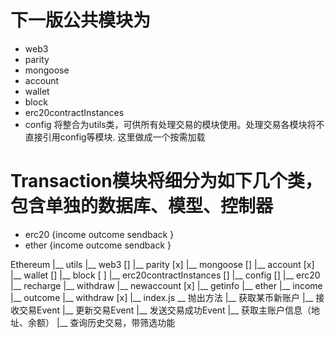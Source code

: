 # 下一版公共模块为
* web3
* parity
* mongoose
* account
* wallet
* block
* erc20contractInstances
* config
将整合为utils类，可供所有处理交易的模块使用。处理交易各模块将不直接引用config等模块.
这里做成一个按需加载

# Transaction模块将细分为如下几个类，包含单独的数据库、模型、控制器
* erc20 {income outcome sendback }
* ether {income outcome sendback }

Ethereum
|__ utils
        |__ web3                               []
        |__ parity                             [x]
        |__ mongoose                           []
        |__ account                            [x]
        |__ wallet                             []
        |__ block                              [ ]
        |__ erc20contractInstances             []
        |__ config                             []
|__ erc20
        |__ recharge
        |__ withdraw
        |__ newaccount                           [x]
        |__ getinfo
|__ ether
        |__ income
        |__ outcome
        |__ withdraw                           [x]
|__ index.js  __ 抛出方法
                |__ 获取某币新账户
                |__ 接收交易Event
                |__ 更新交易Event
                |__ 发送交易成功Event
                |__ 获取主账户信息（地址、余额）
                |__ 查询历史交易，带筛选功能
